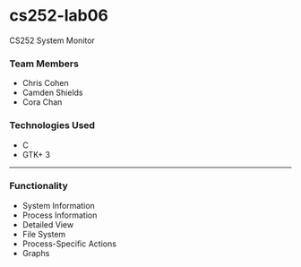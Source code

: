 # cs252-lab06
CS252 System Monitor

### Team Members
- Chris Cohen
- Camden Shields
- Cora Chan

### Technologies Used
- C
- GTK+ 3

-----

### Functionality
- System Information
- Process Information
- Detailed View
- File System
- Process-Specific Actions
- Graphs
